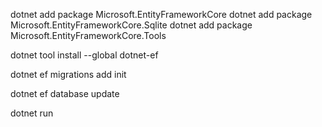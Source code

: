 dotnet add package Microsoft.EntityFrameworkCore
dotnet add package Microsoft.EntityFrameworkCore.Sqlite
dotnet add package Microsoft.EntityFrameworkCore.Tools

dotnet tool install --global dotnet-ef

dotnet ef migrations add init

dotnet ef database update

dotnet run